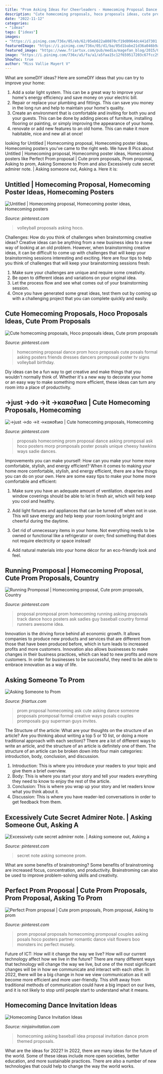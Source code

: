 ```yaml
---
title: "Prom Asking Ideas For Cheerleaders - Homecoming Proposal Dance Prom Hoco Proposals Cute Posals Formal Asking Posters Friends Dresses Dancers Promposal Poster Tv Signs Volleyball Birthday"
description: "Cute homecoming proposals, hoco proposals ideas, cute prom proposals"
date: "2022-11-12"
categories:
- "ideas"
tags: ["ideas"]
images:
- "https://i.pinimg.com/736x/05/eb/62/05eb622a80870cf19d0964dc441d7301.jpg"
featuredImage: "https://i.pinimg.com/736x/05/d1/ba/05d1babe21d36a046b9a46b0139e2d11.jpg"
featured_image: "https://www.friartux.com/pub/media/magefan_blog/2015/02/superman-idea-for-prom.jpg"
image: "https://i.pinimg.com/736x/a5/fa/a1/a5faa15c12f659517203c67fcc297968--running-promposal-homecoming-proposal.jpg"
ShowToc: true
author: "Miss Vallie Mayert V"
---
```



What are someDIY ideas?
Here are someDIY ideas that you can try to improve your home:
1. Add a solar light system. This can be a great way to improve your home's energy efficiency and save money on your electric bill.
2. Repair or replace your plumbing and fittings. This can save you money in the long run and help to maintain your home's quality.
3. Create an environment that is comfortable and inviting for both you and your guests. This can be done by adding pieces of furniture, installing flooring or painting, or simply improving the appearance of your home.
4. renovate or add new features to an old home. This can make it more habitable, nice and new all at once!

	

		
looking for Untitled | Homecoming proposal, Homecoming poster ideas, Homecoming posters you've came to the right web. We have 8 Pics about Untitled | Homecoming proposal, Homecoming poster ideas, Homecoming posters like Perfect Prom proposal | Cute prom proposals, Prom proposal, Asking to prom, Asking Someone to Prom and also Excessively cute secret admirer note. | Asking someone out, Asking a. Here it is:
		
    
## Untitled | Homecoming Proposal, Homecoming Poster Ideas, Homecoming Posters

<img loading=lazy src="https://i.pinimg.com/736x/05/d1/ba/05d1babe21d36a046b9a46b0139e2d11.jpg" onerror="this.onerror=null;this.src='https://tse1.mm.bing.net/th?id=OIP.Y9-Q1WfFsOQaC6mI9lBx-wHaHa&amp;pid=15.1';" alt="Untitled | Homecoming proposal, Homecoming poster ideas, Homecoming posters">

_Source: pinterest.com_

>volleyball proposals asking hoco. 

	

Challenges: How do you think of challenges when brainstorming creative ideas?
Creative ideas can be anything from a new business idea to a new way of looking at an old problem. However, when brainstorming creative ideas, it can be difficult to come up with challenges that will keep your brainstorming sessions interesting and exciting. Here are four tips to help you think of challenges that will keep your brainstorming sessions fresh: 
1) Make sure your challenges are unique and require some creativity.
2) Be open to different ideas and variations on your original idea.
3) Let the process flow and see what comes out of your brainstorming session.
4) Once you have generated some great ideas, test them out by coming up with a challenging project that you can complete quickly and easily.

    
## Cute Homecoming Proposals, Hoco Proposals Ideas, Cute Prom Proposals

<img loading=lazy src="https://i.pinimg.com/736x/05/eb/62/05eb622a80870cf19d0964dc441d7301.jpg" onerror="this.onerror=null;this.src='https://tse4.mm.bing.net/th?id=OIP.jNGfyKMkdikcbTzhFizfsQHaJ4&amp;pid=15.1';" alt="Cute homecoming proposals, Hoco proposals ideas, Cute prom proposals">

_Source: pinterest.com_

>homecoming proposal dance prom hoco proposals cute posals formal asking posters friends dresses dancers promposal poster tv signs volleyball birthday. 

	

Diy ideas can be a fun way to get creative and make things that you wouldn't normally think of. Whether it's a new way to decorate your home or an easy way to make something more efficient, these ideas can turn any room into a place of productivity.

    
## →just →do →it →кαяσℓιиα | Cute Homecoming Proposals, Homecoming

<img loading=lazy src="https://i.pinimg.com/originals/c1/3c/bd/c13cbdc5c502b08b7f4a774b64eb92d6.jpg" onerror="this.onerror=null;this.src='https://tse3.mm.bing.net/th?id=OIP.8Bhoc0zCR9vPU6sUifvqoQHaJx&amp;pid=15.1';" alt="→just →do →it →кαяσℓιиα | Cute homecoming proposals, Homecoming">

_Source: pinterest.com_

>proposals homecoming prom proposal dance asking promposal ask hoco posters morp promposals poster posals unique cheesy hawkins ways sadie dances. 

	

Improvements you can make yourself: How can you make your home more comfortable, stylish, and energy efficient?
When it comes to making your home more comfortable, stylish, and energy efficient, there are a few things you can do on your own. Here are some easy tips to make your home more comfortable and efficient: 
1. Make sure you have an adequate amount of ventilation. draperies and window coverings should be able to let in fresh air, which will help keep you cool and healthy.

2. Add light fixtures and appliances that can be turned off when not in use. This will save energy and help keep your room looking bright and cheerful during the daytime.

3. Get rid of unnecessary items in your home. Not everything needs to be owned or functional like a refrigerator or oven; find something that does not require electricity or space instead!

4. Add natural materials into your home décor for an eco-friendly look and feel.

    
## Running Promposal | Homecoming Proposal, Cute Prom Proposals, Country

<img loading=lazy src="https://i.pinimg.com/736x/a5/fa/a1/a5faa15c12f659517203c67fcc297968--running-promposal-homecoming-proposal.jpg" onerror="this.onerror=null;this.src='https://tse2.mm.bing.net/th?id=OIP.wGjq09eNmEHIC_cjm1GuFgHaJ3&amp;pid=15.1';" alt="Running Promposal | Homecoming proposal, Cute prom proposals, Country">

_Source: pinterest.com_

>proposal promposal prom homecoming running asking proposals track dance hoco posters ask sadies guy baseball country formal runners awesome idea. 

	

Innovation is the driving force behind all economic growth. It allows companies to produce new products and services that are different from those that have been produced before, which in turn leads to increased profits and more customers. Innovation also allows businesses to make changes in their business practices, which can lead to new profits and more customers. In order for businesses to be successful, they need to be able to embrace innovation as a way of life.

    
## Asking Someone To Prom

<img loading=lazy src="https://www.friartux.com/pub/media/magefan_blog/2015/02/superman-idea-for-prom.jpg" onerror="this.onerror=null;this.src='https://tse2.mm.bing.net/th?id=OIP.KADbpSOj3qGi7YqnbU9pSwAAAA&amp;pid=15.1';" alt="Asking Someone to Prom">

_Source: friartux.com_

>prom proposal homecoming ask cute asking dance someone proposals promposal formal creative ways posals couples promposals guy superman guys invites. 

	

The Structure of the article: What are your thoughts on the structure of an article? Are you thinking about writing a top 5 or 10 list, or doing a more traditional approach with each section)?
There are a lot of different ways to write an article, and the structure of an article is definitely one of them. The structure of an article can be broken down into four main categories: introduction, body, conclusion, and discussion. 
1) Introduction: This is where you introduce your readers to your topic and give them a brief overview. 
2) Body: This is where you start your story and tell your readers everything they need to know to enjoy the rest of the article.
3) Conclusion: This is where you wrap up your story and let readers know what you think about it. 
4) Discussion: This is where you have reader-led conversations in order to get feedback from them.

    
## Excessively Cute Secret Admirer Note. | Asking Someone Out, Asking A

<img loading=lazy src="https://i.pinimg.com/736x/4e/9b/d2/4e9bd2ae10f2221626e91cf074aa51cb--prom-ideas-cute-ideas.jpg" onerror="this.onerror=null;this.src='https://tse2.mm.bing.net/th?id=OIP.fb8wYbnR6QqMiWQBcjCM8QHaJ4&amp;pid=15.1';" alt="Excessively cute secret admirer note. | Asking someone out, Asking a">

_Source: pinterest.com_

>secret note asking someone prom. 

	

What are some benefits of brainstroming?
Some benefits of brainstroming are increased focus, concentration, and productivity. Brainstroming can also be used to improve problem-solving skills and creativity.

    
## Perfect Prom Proposal | Cute Prom Proposals, Prom Proposal, Asking To Prom

<img loading=lazy src="https://i.pinimg.com/originals/63/ef/e3/63efe3518ce3b5ef068f69e03d1e994b.jpg" onerror="this.onerror=null;this.src='https://tse1.mm.bing.net/th?id=OIP.KaOkCEGa0w4BVobKhfGIHwHaLH&amp;pid=15.1';" alt="Perfect Prom proposal | Cute prom proposals, Prom proposal, Asking to prom">

_Source: pinterest.com_

>prom proposal proposals homecoming promposal couples asking posals hoco posters partner romantic dance visit flowers boo monsters inc perfect musely. 

	

Future of ICT: How will it change the way we live?
How will our current technology affect how we live in the future? 
There are many different ways that technology will change the way we live, but one of the most significant changes will be in how we communicate and interact with each other. In 2022, there will be a big change in how we view communication as it will become more efficient and more user-friendly. This shift away from traditional methods of communication could have a big impact on our lives, and it is not likely to stop until people start to understand what it means.

    
## Homecoming Dance Invitation Ideas

<img loading=lazy src="https://www.ninjainvitation.com/wp-content/uploads/2019/02/469cab3b82a0363a31d235f1c80f160f_2.jpg" onerror="this.onerror=null;this.src='https://tse1.mm.bing.net/th?id=OIP.kTma-lwzImd7oR-3tkmpngAAAA&amp;pid=15.1';" alt="Homecoming Dance Invitation Ideas">

_Source: ninjainvitation.com_

>homecoming asking baseball idea proposal invitation dance prom themed proposals. 

	

What are the ideas for 2022?
In 2022, there are many ideas for the future of the world. Some of these ideas include more open societies, better education, and more sustainable practices. There are also a number of new technologies that could help to change the way the world works.

